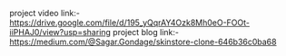 project video link:- https://drive.google.com/file/d/195_yQqrAY4Ozk8Mh0eO-FOOt-iiPHAJ0/view?usp=sharing
project blog link:- https://medium.com/@Sagar.Gondage/skinstore-clone-646b36c0ba68  
